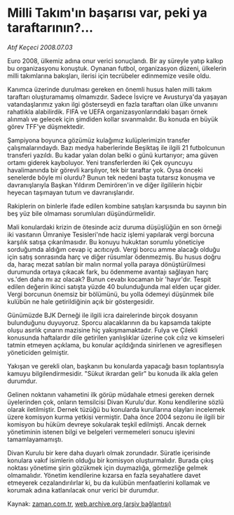 # Milli Takım'ın başarısı var, peki ya taraftarının?...

*Atıf Keçeci 2008.07.03*

<tr><td class="metin" colspan="2" style="padding-top: 20px; padding-left: 5px; padding-right: 10px;">Euro 2008, ülkemiz adına onur verici sonuçlandı. Bir ay süreyle yatıp kalkıp bu organizasyonu konuştuk. Oynanan futbol, organizasyon düzeni, ülkelerin milli takımlarına bakışları, ilerisi için tecrübeler edinmemize vesile oldu.</td></tr><tr><td class="metin" colspan="2" style="padding-top: 20px; padding-left: 5px; padding-right: 10px;"><p>Kanımca üzerinde durulması gereken en önemli husus halen milli takım taraftarı oluşturamamış olmamızdır. Sadece İsviçre ve Avusturya'da yaşayan vatandaşlarımız yakın ilgi gösterseydi en fazla taraftarı olan ülke unvanını rahatlıkla alabilirdik. FIFA ve UEFA organizasyonlarındaki başarı örnek alınmalı ve gelecek için şimdiden kollar sıvanmalıdır. Bu konuda en büyük görev TFF'ye düşmektedir. 
<p> Şampiyona boyunca gözümüz kulağımız kulüplerimizin transfer çalışmalarındaydı. Bazı medya haberlerinde Beşiktaş ile ilgili 21 futbolcunun transferi yazıldı. Bu kadar yalan dolan belki o günü kurtarıyor; ama güven ortamı giderek kayboluyor. Yeni transferlerden iki Çek oyuncuyu havalimanında bir görevli karşılıyor, tek bir taraftar yok. Oysa önceki senelerde böyle mi olurdu? Bunun tek nedeni başta tutarsız konuşma ve davranışlarıyla Başkan Yıldırım Demirören'in ve diğer ilgililerin hiçbir heyecan taşımayan tutum ve davranışlarıdır.
<p> Rakiplerin on binlerle ifade edilen kombine satışları karşısında bu sayının bin beş yüz bile olmaması sorumluları düşündürmelidir.
<p> Mali konulardaki krizin de ötesinde aciz duruma düşüşlüğün en son örneği iki vasıtanın Ümraniye Tesisleri'nde haciz işlemi yapılarak vergi borcuna karşılık satışa çıkarılmasıdır. Bu konuyu hukuktan sorumlu yöneticiye sorduğumda aldığım cevap iç acıtıcıydı. Vergi borcu amme alacağı olduğu için satış sonrasında harç ve diğer rüsumlar ödenmezmiş. Bu husus doğru da, haraç mezat satılan bir malın normal yolla paraya dönüştürülmesi durumunda ortaya çıkacak fark, bu ödenmeme avantajı sağlayan harç vs.'den daha mı az olacak? Bunun cevabı kocaman bir 'hayır'dır. Tespit edilen değerin ikinci satışta yüzde 40 bulunduğunda mal elden uçar gider. Vergi borcunun önemsiz bir bölümünü, bu yolla ödemeyi düşünmek bile kulübün ne hale getirildiğinin açık bir göstergesidir.
<p> Günümüzde BJK Derneği ile ilgili icra dairelerinde birçok dosyanın bulunduğunu duyuyoruz. Sporcu alacaklarının da bu kapsamda takipte oluşu asırlık çınarın mazisine hiç yakışmamaktadır. Fulya ve Çilekli konusunda haftalardır dile getirilen yanlışlıklar üzerine çok cılız ve kimseleri tatmin etmeyen açıklama, bu konular açıldığında sinirlenen ve agresifleşen yöneticiden gelmiştir.
<p> Yakışan ve gerekli olan, başkanın bu konularda yapacağı basın toplantısıyla kamuyu bilgilendirmesidir. "Sükut ikrardan gelir" bu konuda ilk akla gelen durumdur. 
<p> Gelinen noktanın vahametini ilk görüp müdahale etmesi gereken dernek üyelerinden çok, onların temsilcisi Divan Kurulu'dur. Konu kendilerine sözlü olarak iletilmiştir. Dernek tüzüğü bu konularda kurullarına olayları incelemek üzere komisyon kurma yetkisi vermiştir. Daha önce 2004 sezonu ile ilgili bir komisyon bu hüküm devreye sokularak teşkil edilmişti. Ancak dernek yönetiminin istenen bilgi ve belgeleri vermemeleri sonucu işlevini tamamlayamamıştı. 
<p> Divan Kurulu bir kere daha duyarlı olmak zorundadır. Süratle içerisinde konulara vakıf isimlerin olduğu bir komisyon oluşturmalıdır. Burada çıkış noktası yönetime şirin gözükmek için duymazlığa, görmezliğe gelmek olmamalıdır. Yönetim kendilerine kızarsa en fazla seyahatlere davet etmeyerek cezalandırılırlar ki, bu da kulübün menfaatlerini kollamak ve korumak adına katlanılacak onur verici bir durumdur.<br/></p></p></p></p></p></p></p></p></td></tr>

Kaynak: [zaman.com.tr](http://zaman.com.tr/yazar.do?yazino=709453), [web.archive.org (arşiv bağlantısı)](http://web.archive.org/web/20080828114020/http://zaman.com.tr:80/yazar.do?yazino=709453)
